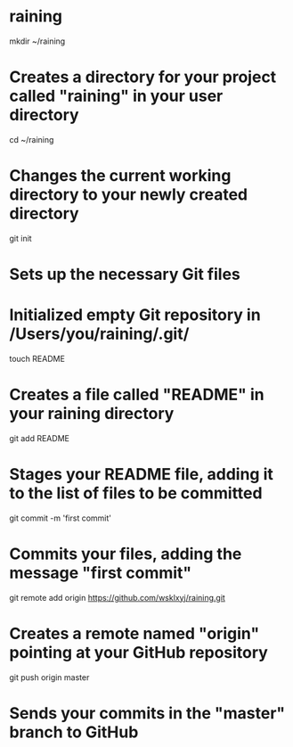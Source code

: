 raining
=======
mkdir ~/raining
# Creates a directory for your project called "raining" in your user directory

cd ~/raining
# Changes the current working directory to your newly created directory

git init
# Sets up the necessary Git files
# Initialized empty Git repository in /Users/you/raining/.git/

touch README
# Creates a file called "README" in your raining directory

git add README
# Stages your README file, adding it to the list of files to be committed

git commit -m 'first commit'
# Commits your files, adding the message "first commit"

git remote add origin https://github.com/wsklxyj/raining.git
# Creates a remote named "origin" pointing at your GitHub repository

git push origin master
# Sends your commits in the "master" branch to GitHub
